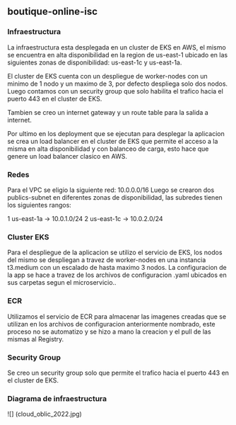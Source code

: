 ## boutique-online-isc
### Infraestructura  
La infraestructura esta desplegada en un cluster de EKS en AWS, el mismo se encuentra en alta disponibilidad en la region de us-east-1 ubicado en las siguientes zonas de disponibilidad: us-east-1c y us-east-1a.

El cluster de EKS cuenta con un despliegue de worker-nodes con un minimo de 1 nodo y un maximo de 3, por defecto despliega solo dos nodos.
Luego contamos con un security group que solo habilita el trafico hacia el puerto 443 en el cluster de EKS.

Tambien se creo un internet gateway y un route table para la salida a internet.

Por ultimo en los deployment que se ejecutan para desplegar la aplicacion se crea un load balancer en el cluster de EKS que permite el acceso a la misma en alta disponibilidad y con balanceo de carga, esto hace que genere un load balancer clasico en AWS.

### Redes

Para el VPC se eligio la siguiente red: 10.0.0.0/16
Luego se crearon dos publics-subnet en diferentes zonas de disponibilidad, las subredes tienen los siguientes rangos:

1 us-east-1a -> 10.0.1.0/24 
2 us-east-1c -> 10.0.2.0/24 

### Cluster EKS

Para el despliegue de la aplicacion se utilizo el servicio de EKS, los nodos del mismo se despliegan a travez de worker-nodes en una instancia t3.medium con un escalado de hasta maximo 3 nodos.
La configuracion de la app se hace a travez de los archivos de configuracion .yaml ubicados en sus carpetas segun el microservicio.. 

### ECR

Utilizamos el servicio de ECR para almacenar las imagenes creadas que se utilizan en los archivos de configuracion anteriormente nombrado, este proceso no se automatizo y se hizo a mano la creacion y el pull de las mismas al Registry.

### Security Group

Se creo un security group solo que permite el trafico hacia el puerto 443 en el cluster de EKS.


### Diagrama de infraestructura
![] (cloud_oblic_2022.jpg)